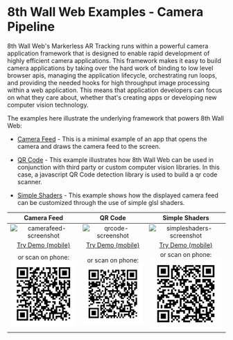 # 8th Wall Web Examples - Camera Pipeline

8th Wall Web's Markerless AR Tracking runs within a powerful camera application framework that is
designed to enable rapid development of highly efficient camera applications. This framework makes
it easy to build camera applications by taking over the hard work of binding to low level browser
apis, managing the application lifecycle, orchestrating run loops, and providing the needed hooks
for high throughput image processing within a web application. This means that application
developers can focus on what they care about, whether that's creating apps or developing new
computer vision technology.

The examples here illustrate the underlying framework that powers 8th Wall Web:

* [Camera Feed](https://github.com/8thwall/web/tree/master/examples/camerapipeline/camerafeed) - This is a minimal example of an app that opens the camera and draws the camera feed to the screen.

* [QR Code](https://github.com/8thwall/web/tree/master/examples/camerapipeline/qrcode) - This example illustrates how 8th Wall Web can be used in conjunction with third party or custom computer vision libraries. In this case, a javascript QR Code detection library is used to build a qr code scanner.

* [Simple Shaders](https://github.com/8thwall/web/tree/master/examples/camerapipeline/simpleshaders) - This example shows how the displayed camera feed can be customized through the use of simple glsl shaders.

Camera Feed | QR Code | Simple Shaders
:----------: | :---------: | :----:
![camerafeed-screenshot](../../../images/screenshot-camerafeed.png) | ![qrcode-screenshot](../../../images/screenshot-qrcode.png) | ![simpleshaders-screenshot](../../../images/screenshot-simpleshaders.png)
[Try Demo (mobile)](https://apps.8thwall.com/8thWall/camerapipeline_camerafeed) | [Try Demo (mobile)](https://apps.8thwall.com/8thWall/camerapipeline_qrcode) | [Try Demo (mobile)](https://apps.8thwall.com/8thWall/camerapipeline_simpleshaders)
or scan on phone:<br> ![QR1](../../images/qr-camerapipeline_camerafeed.png) | or scan on phone:<br> ![QR2](../../images/qr-camerapipeline_qrcode.png) | or scan on phone:<br> ![QR3](../../images/qr-camerapipeline_simpleshaders.png)
